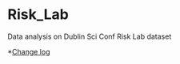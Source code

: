 # Risk_Lab
Data analysis on Dublin Sci Conf Risk Lab dataset 


*[Change log](https://github.com/FMCumhaill/Risk_Lab/blob/master/RISKLAB_Change_log.md)
